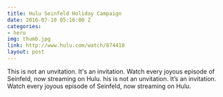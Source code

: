 ```yaml
---
title: Hulu Seinfeld Holiday Campaign
date: 2016-07-10 05:16:00 Z
categories:
- hero
img: thumb.jpg
link: http://www.hulu.com/watch/874418
layout: post
---
```


This is not an unvitation. It's an invitation. Watch every joyous episode of Seinfeld, now streaming on Hulu. his is not an unvitation. It’s an invitation. Watch every joyous episode of Seinfeld, now streaming on Hulu.
